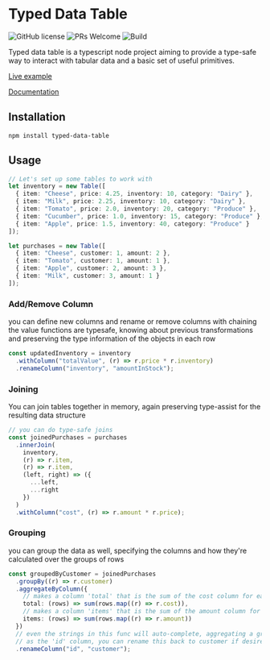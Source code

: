 # Typed Data Table
![GitHub license](https://img.shields.io/badge/license-MIT-blue.svg) ![PRs Welcome](https://img.shields.io/badge/PRs-welcome-brightgreen.svg) ![Build](https://github.com/mshafir/typed-data-table/actions/workflows/build.yml/badge.svg)


Typed data table is a typescript node project aiming to provide a type-safe way to interact with tabular data and a basic set of useful primitives.

[Live example](https://codesandbox.io/s/typed-data-table-examples-6wg1i?file=/src/index.ts)

[Documentation](https://mshafir.github.io/typed-data-table/)

## Installation

`npm install typed-data-table`

## Usage

```ts
// Let's set up some tables to work with
let inventory = new Table([
  { item: "Cheese", price: 4.25, inventory: 10, category: "Dairy" },
  { item: "Milk", price: 2.25, inventory: 10, category: "Dairy" },
  { item: "Tomato", price: 2.0, inventory: 20, category: "Produce" },
  { item: "Cucumber", price: 1.0, inventory: 15, category: "Produce" },
  { item: "Apple", price: 1.5, inventory: 40, category: "Produce" }
]);

let purchases = new Table([
  { item: "Cheese", customer: 1, amount: 2 },
  { item: "Tomato", customer: 1, amount: 1 },
  { item: "Apple", customer: 2, amount: 3 },
  { item: "Milk", customer: 3, amount: 1 }
]);
```

### Add/Remove Column
you can define new columns and rename or remove columns with chaining
the value functions are typesafe, knowing about previous transformations
and preserving the type information of the objects in each row
```ts
const updatedInventory = inventory
  .withColumn("totalValue", (r) => r.price * r.inventory)
  .renameColumn("inventory", "amountInStock");
```

### Joining
You can join tables together in memory, again preserving type-assist for the resulting data structure
```ts
// you can do type-safe joins
const joinedPurchases = purchases
  .innerJoin(
    inventory,
    (r) => r.item,
    (r) => r.item,
    (left, right) => ({
      ...left,
      ...right
    })
  )
  .withColumn("cost", (r) => r.amount * r.price);
```

### Grouping
you can group the data as well, specifying the columns and how they're calculated over the groups of rows

```ts
const groupedByCustomer = joinedPurchases
  .groupBy((r) => r.customer)
  .aggregateByColumn({
    // makes a column 'total' that is the sum of the cost column for each group  
    total: (rows) => sum(rows.map((r) => r.cost)),
    // makes a column 'items' that is the sum of the amount column for each group
    items: (rows) => sum(rows.map((r) => r.amount))
  })
  // even the strings in this func will auto-complete, aggregating a group returns a table with the group key
  // as the 'id' column, you can rename this back to customer if desired.
  .renameColumn("id", "customer");
```
